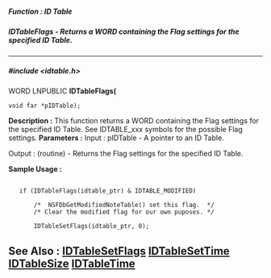 ##### Function : ID Table
##### IDTableFlags - Returns a WORD containing the Flag settings for the specified ID Table.
---
##### #include <idtable.h>
WORD LNPUBLIC **IDTableFlags(**

	void far *pIDTable);
**Description :**
This function returns a WORD containing the Flag settings for the specified ID 
Table.  See IDTABLE_xxx symbols for the possible Flag settings.
**Parameters :**
Input :
pIDTable  -  A pointer to an ID Table.

Output :
(routine)  -  Returns the Flag settings for the specified ID Table.


**Sample Usage :**
```

   if (IDTableFlags(idtable_ptr) & IDTABLE_MODIFIED)
 
       /*  NSFDbGetModifiedNoteTable() set this flag.  */
       /* Clear the modified flag for our own puposes. */

       IDTableSetFlags(idtable_ptr, 0);

```
**See Also :**
[IDTableSetFlags](D:/md_files/IDTableSetFlags.md)
[IDTableSetTime](D:/md_files/IDTableSetTime.md)
[IDTableSize](D:/md_files/IDTableSize.md)
[IDTableTime](D:/md_files/IDTableTime.md)
---
